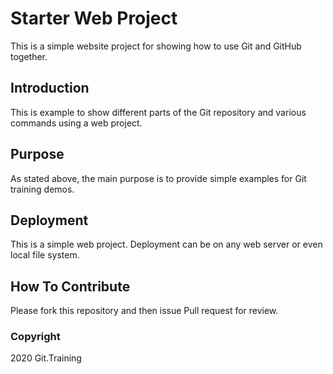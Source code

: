 # Starter Web Project

This is a simple website project for showing
how to use Git and GitHub together.

## Introduction

This is example to show different parts of the Git repository
and various commands using a web project.

## Purpose

As stated above, the main purpose is to provide simple examples
for Git training demos.

## Deployment

This is a simple web project. Deployment can be on any web server
or even local file system.

## How To Contribute

Please fork this repository and then issue Pull request for review.

### Copyright

2020 Git.Training